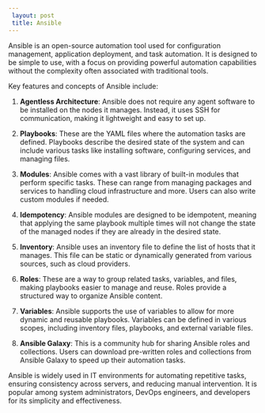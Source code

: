 ```yaml
---
 layout: post
 title: Ansible
---
```


 Ansible is an open-source automation tool used for configuration management, application deployment, and task automation. It is designed to be simple to use, with a focus on providing powerful automation capabilities without the complexity often associated with traditional tools.

Key features and concepts of Ansible include:

1. **Agentless Architecture**: Ansible does not require any agent software to be installed on the nodes it manages. Instead, it uses SSH for communication, making it lightweight and easy to set up.

2. **Playbooks**: These are the YAML files where the automation tasks are defined. Playbooks describe the desired state of the system and can include various tasks like installing software, configuring services, and managing files.

3. **Modules**: Ansible comes with a vast library of built-in modules that perform specific tasks. These can range from managing packages and services to handling cloud infrastructure and more. Users can also write custom modules if needed.

4. **Idempotency**: Ansible modules are designed to be idempotent, meaning that applying the same playbook multiple times will not change the state of the managed nodes if they are already in the desired state.

5. **Inventory**: Ansible uses an inventory file to define the list of hosts that it manages. This file can be static or dynamically generated from various sources, such as cloud providers.

6. **Roles**: These are a way to group related tasks, variables, and files, making playbooks easier to manage and reuse. Roles provide a structured way to organize Ansible content.

7. **Variables**: Ansible supports the use of variables to allow for more dynamic and reusable playbooks. Variables can be defined in various scopes, including inventory files, playbooks, and external variable files.

8. **Ansible Galaxy**: This is a community hub for sharing Ansible roles and collections. Users can download pre-written roles and collections from Ansible Galaxy to speed up their automation tasks.

Ansible is widely used in IT environments for automating repetitive tasks, ensuring consistency across servers, and reducing manual intervention. It is popular among system administrators, DevOps engineers, and developers for its simplicity and effectiveness.



